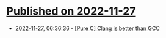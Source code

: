 # [Published on 2022-11-27](index.md)

* [2022-11-27, 06:36:36](https://lobste.rs/s/clibpz/pure_c_clang_is_better_than_gcc) - [[Pure C] Clang is better than GCC](https://yurichev.org/clang/)
